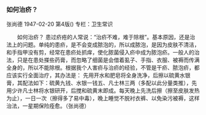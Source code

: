 ### 如何治疥？
张尚德
1947-02-20
第4版()
专栏：卫生常识

　　如何治疥？
    患过疥疮的人常说：“治疥不难，难于除根”。基本原因，还是治法上的问题。单纯的患疥，是不会变成脓泡的，所以成脓泡，是因为皮肤不清洁，和手指甲没有剪，经常在患疥处抓痒，使化脓菌侵入疥中成为脓泡疥。一般人的治法，只是在患处搽些药膏，而忽略了细菌是会借着虱子、手指、衣服、被褥而传满全身的，所以不能除根。根据我个人害疥与治疥的经验，不管是干疥、脓泡疥，都应该实行全面治疗，其办法是：
    先用开水和肥皂将全身洗净，后擦以硫黄水银膏，其配法如下：硫黄九钱、水银一钱五、凡士林三两（多配以此分量类推），先用少许凡士林将水银研开，后搅和硫黄末即成。每天晚上先洗后擦（擦至皮肤发热为止），一日一次（擦得多了易中毒），晚上睡觉不脱衬衣裤、以免染污被褥，这样治法，一星期保险痊愈。（张尚德）
